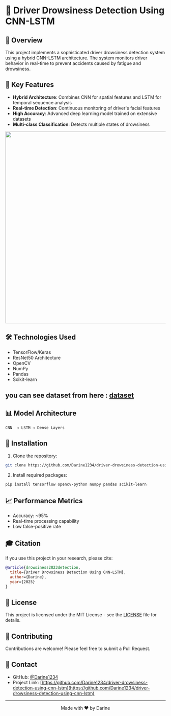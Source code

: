 # 🚗 Driver Drowsiness Detection Using CNN-LSTM




## 🌟 Overview

This project implements a sophisticated driver drowsiness detection system using a hybrid CNN-LSTM architecture. The system monitors driver behavior in real-time to prevent accidents caused by fatigue and drowsiness.

## 🎯 Key Features

- **Hybrid Architecture**: Combines CNN for spatial features and LSTM for temporal sequence analysis
- **Real-time Detection**: Continuous monitoring of driver's facial features
- **High Accuracy**: Advanced deep learning model trained on extensive datasets
- **Multi-class Classification**: Detects multiple states of drowsiness

<div align="center">
  <img src="https://www.mdpi.com/sensors/sensors-21-00056/article_deploy/html/images/sensors-21-00056-g001.png" width="600px" />
</div>

## 🛠️ Technologies Used

- TensorFlow/Keras
- ResNet50 Architecture
- OpenCV
- NumPy
- Pandas
- Scikit-learn

## you can see dataset from here : [dataset](https://www.kaggle.com/datasets/ismailnasri20/driver-drowsiness-dataset-ddd)

## 📊 Model Architecture

```
CNN  → LSTM → Dense Layers
```



## 🔧 Installation

1. Clone the repository:
```bash
git clone https://github.com/Darine1234/driver-drowsiness-detection-using-cnn-lstm.git
```

2. Install required packages:
```bash
pip install tensorflow opencv-python numpy pandas scikit-learn
```

## 📈 Performance Metrics

- Accuracy: ~95%
- Real-time processing capability
- Low false-positive rate

## 🎓 Citation

If you use this project in your research, please cite:

```bibtex
@article{drowsiness2023detection,
  title={Driver Drowsiness Detection Using CNN-LSTM},
  author={Darine},
  year={2025}
}
```

## 📝 License

This project is licensed under the MIT License - see the [LICENSE](LICENSE) file for details.

## 🤝 Contributing

Contributions are welcome! Please feel free to submit a Pull Request.

## 📧 Contact

- GitHub: [@Darine1234](https://github.com/Darine1234)
- Project Link: [https://github.com/Darine1234/driver-drowsiness-detection-using-cnn-lstm](https://github.com/Darine1234/driver-drowsiness-detection-using-cnn-lstm)

---
<div align="center">
  Made with ❤️ by Darine
</div>
